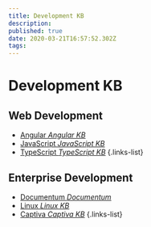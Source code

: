 ```yaml
---
title: Development KB
description: 
published: true
date: 2020-03-21T16:57:52.302Z
tags: 
---
```


# Development KB

## Web Development
- [Angular *Angular KB*](/dev/angular)
- [JavaScript *JavaScript KB*](/dev/javascript)
- [TypeScript *TypeScript KB*](/dev/typescript)
{.links-list}

## Enterprise Development
- [Documentum *Documentum*](/dev/documentum)
- [Linux *Linux KB*](/dev/linux)
- [Captiva *Captiva KB*](/dev/captiva)
{.links-list}
